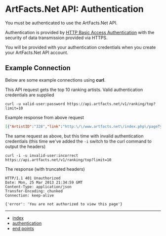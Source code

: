 ArtFacts.Net API: Authentication
================================

You must be authenticated to use the ArtFacts.Net API. 

Authentication is provided by [HTTP Basic Access Authentication](http://en.wikipedia.org/wiki/Basic_access_authentication) with the security of data transmission provided via HTTPS.

You will be provided with your authentication credentials when you create your ArtFacts.Net API account.

## Example Connection

Below are some example connections using **curl**.

This API request gets the top 10 ranking artists. Valid authentication credentials are supplied

    curl -u valid-user:password https://api.artfacts.net/v1/ranking/top?limit=10

Example response from above request

```json
[{"ArtistID":"328","link":"http:\/\/www.artfacts.net\/index.php\/pageType\/artistInfo\/artist\/328\/lang\/1","Name":"Andy","Surname":"Warhol","Nationality":"US","BirthDates":"1928-1987","Rank":"1","3y_slope":"0","RankingDate":"2013-02-09","MergedIDs":null},{"ArtistID":"627","link":"http:\/\/www.artfacts.net\/index.php\/pageType\/artistInfo\/artist\/627\/lang\/1","Name":"Pablo","Surname":"Picasso","Nationality":"ES","BirthDates":"1881-1973","Rank":"2","3y_slope":"0","RankingDate":"2013-02-09","MergedIDs":null},{"ArtistID":"3205","link":"http:\/\/www.artfacts.net\/index.php\/pageType\/artistInfo\/artist\/3205\/lang\/1","Name":"Bruce","Surname":"Nauman","Nationality":"US","BirthDates":"1941","Rank":"3","3y_slope":"0","RankingDate":"2013-02-09","MergedIDs":null},{"ArtistID":"516","link":"http:\/\/www.artfacts.net\/index.php\/pageType\/artistInfo\/artist\/516\/lang\/1","Name":"Joseph","Surname":"Beuys","Nationality":"DE","BirthDates":"1921-1986","Rank":"4","3y_slope":"0","RankingDate":"2013-02-09","MergedIDs":null},{"ArtistID":"1060","link":"http:\/\/www.artfacts.net\/index.php\/pageType\/artistInfo\/artist\/1060\/lang\/1","Name":"Gerhard","Surname":"Richter","Nationality":"DE","BirthDates":"1932","Rank":"5","3y_slope":"0","RankingDate":"2013-02-09","MergedIDs":null},{"ArtistID":"959","link":"http:\/\/www.artfacts.net\/index.php\/pageType\/artistInfo\/artist\/959\/lang\/1","Name":"Sol","Surname":"LeWitt","Nationality":"US","BirthDates":"1928-2007","Rank":"6","3y_slope":"0","RankingDate":"2013-02-09","MergedIDs":null},{"ArtistID":"1832","link":"http:\/\/www.artfacts.net\/index.php\/pageType\/artistInfo\/artist\/1832\/lang\/1","Name":"John","Surname":"Baldessari","Nationality":"US","BirthDates":"1931","Rank":"7","3y_slope":"-1","RankingDate":"2013-02-09","MergedIDs":null},{"ArtistID":"2789","link":"http:\/\/www.artfacts.net\/index.php\/pageType\/artistInfo\/artist\/2789\/lang\/1","Name":"Cindy","Surname":"Sherman","Nationality":"US","BirthDates":"1954","Rank":"8","3y_slope":"0","RankingDate":"2013-02-09","MergedIDs":null},{"ArtistID":"2298","link":"http:\/\/www.artfacts.net\/index.php\/pageType\/artistInfo\/artist\/2298\/lang\/1","Name":"Ed","Surname":"Ruscha","Nationality":"US","BirthDates":"1937","Rank":"9","3y_slope":"0","RankingDate":"2013-02-09","MergedIDs":null},{"ArtistID":"971","link":"http:\/\/www.artfacts.net\/index.php\/pageType\/artistInfo\/artist\/971\/lang\/1","Name":"Lawrence","Surname":"Weiner","Nationality":"US","BirthDates":"1942","Rank":"10","3y_slope":"-1","RankingDate":"2013-02-09","MergedIDs":null}]
```

The same request as above, but this time with invalid authentication credentials (this time we've added the `-i` switch to the curl command to output the headers)

    curl -i -u invalid-user:incorrect https://api.artfacts.net/v1/ranking/top?limit=10

The response (with truncated headers)

    HTTP/1.1 401 Unauthorized
    Date: Mon, 25 Mar 2013 21:34:59 GMT
    Content-Type: application/json
    Transfer-Encoding: chunked
    Connection: keep-alive
    
    {'error': 'You are not authorized to view this page'}

----
* [index](README.md)
* [authentication](authentication.md)
* [end points](endpoints.md)
